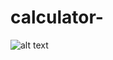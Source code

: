 # calculator-

![alt text](https://github.com/sonamariaantony/calculator-/blob/master/img.png?raw=true)
